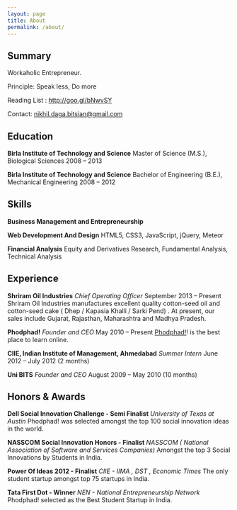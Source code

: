 ```yaml
---
layout: page
title: About
permalink: /about/
---
```


Summary
-----

Workaholic Entrepreneur.

Principle: Speak less, Do more

Reading List : http://goo.gl/bNwvSY

Contact: nikhil.daga.bitsian@gmail.com



Education
---------
**Birla Institute of Technology and Science**
Master of Science (M.S.),  Biological Sciences
2008 – 2013

**Birla Institute of Technology and Science**
Bachelor of Engineering (B.E.), Mechanical Engineering
2008 – 2012



Skills
------
**Business Management and Entrepreneurship**


**Web Development And Design** 
HTML5, CSS3, JavaScript, jQuery, Meteor

**Financial Analysis**
Equity and Derivatives Research, Fundamental Analysis, Technical Analysis 


Experience
----------

**Shriram Oil Industries**
*Chief Operating Officer*
September 2013 – Present
Shriram Oil Industries manufactures excellent quality cotton-seed oil and cotton-seed cake ( Dhep / Kapasia Khalli / Sarki Pend) . At present, our sales include Gujarat, Rajasthan, Maharashtra and Madhya Pradesh.

**Phodphad!**
*Founder and CEO*
May 2010 – Present 
[Phodphad!](http://phodphad.com/)! is the best place to learn online.

**CIIE, Indian Institute of Management, Ahmedabad**
*Summer Intern*
June 2012 – July 2012 (2 months)

**Uni BITS**
*Founder and CEO*
August 2009 – May 2010 (10 months)



Honors & Awards
---------------

**Dell Social Innovation Challenge - Semi Finalist**
*University of Texas at Austin*
Phodphad! was selected amongst the top 100 social innovation ideas in the world.

**NASSCOM Social Innovation Honors - Finalist**
*NASSCOM ( National Association of Software and Services Companies)*
Amongst the top 3 Social Innovations by Students in India.

**Power Of Ideas 2012 - Finalist**
*CIIE - IIMA , DST , Economic Times*
The only student startup amongst top 75 startups in India.

**Tata First Dot - Winner**
*NEN - National Entrepreneurship Network*
Phodphad! selected as the Best Student Startup in India.
